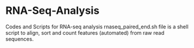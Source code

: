 # RNA-Seq-Analysis
Codes and Scripts for RNA-seq analysis
rnaseq_paired_end.sh file is a shell script to align, sort and count features (automated) from raw read sequences.
